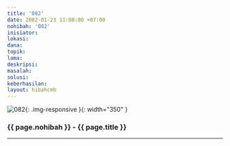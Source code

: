 ```yaml
---
title: '082'
date: 2082-01-23 11:08:00 +07:00
nohibah: '082'
inisiator:
lokasi:
dana:
topik:
lama:
deskripsi:
masalah:
solusi:
keberhasilan:
layout: hibahcmb
---
```


![082](/static/img/hibahcmb/082.png){: .img-responsive }{: width="350" }

### {{ page.nohibah }} - {{ page.title }}

---
